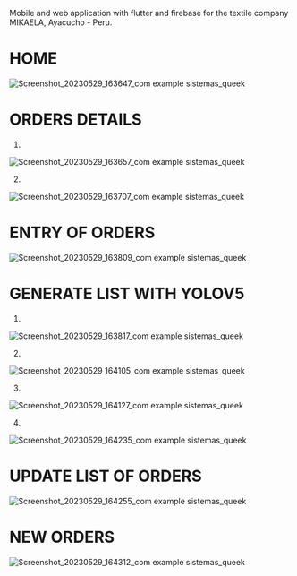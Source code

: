 Mobile and web application with flutter and firebase for the textile company MIKAELA, Ayacucho - Peru.


# HOME

![Screenshot_20230529_163647_com example sistemas_queek](https://github.com/Patahu/System_queek/assets/55921419/8ade2fc3-e9cb-4a56-9af5-82cba0678284)

# ORDERS DETAILS
1.

![Screenshot_20230529_163657_com example sistemas_queek](https://github.com/Patahu/System_queek/assets/55921419/78557011-5f69-4f2b-b2bb-8ffbe27ecebe)

2.


![Screenshot_20230529_163707_com example sistemas_queek](https://github.com/Patahu/System_queek/assets/55921419/bdada4ee-303d-4a14-9937-da6a336b44f7)


# ENTRY OF ORDERS


![Screenshot_20230529_163809_com example sistemas_queek](https://github.com/Patahu/System_queek/assets/55921419/3b4b5f1d-3de1-4ea4-8db2-78581f42f826)

# GENERATE LIST WITH YOLOV5

1.

![Screenshot_20230529_163817_com example sistemas_queek](https://github.com/Patahu/System_queek/assets/55921419/6ac73a95-30d6-4898-91bb-4b0c29fbb1c5)


2.

![Screenshot_20230529_164105_com example sistemas_queek](https://github.com/Patahu/System_queek/assets/55921419/16374cf0-34f5-4e60-a32d-f4568255bb93)

3.

![Screenshot_20230529_164127_com example sistemas_queek](https://github.com/Patahu/System_queek/assets/55921419/03aef7bf-8d37-4bb4-9b09-c6592ea2b721)

4.

![Screenshot_20230529_164235_com example sistemas_queek](https://github.com/Patahu/System_queek/assets/55921419/6741d34f-1b0a-4b0c-b93e-ebe7fff53a9b)

# UPDATE LIST OF ORDERS

![Screenshot_20230529_164255_com example sistemas_queek](https://github.com/Patahu/System_queek/assets/55921419/3b269ebe-71d5-4402-a1fd-a30dc84bad2b)


# NEW ORDERS


![Screenshot_20230529_164312_com example sistemas_queek](https://github.com/Patahu/System_queek/assets/55921419/c319fdca-6bbf-4033-91b5-72cb7929817c)
